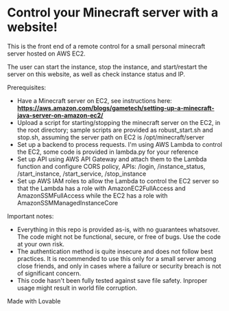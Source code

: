 # Control your Minecraft server with a website!

This is the front end of a remote control for a small personal minecraft server hosted on AWS EC2.

The user can start the instance, stop the instance, and start/restart the server on this website, as well as check instance status and IP.

Prerequisites:

- Have a Minecraft server on EC2, see instructions here: **https://aws.amazon.com/blogs/gametech/setting-up-a-minecraft-java-server-on-amazon-ec2/**
- Upload a script for starting/stopping the minecraft server on the EC2, in the root directory; sample scripts are provided as robust_start.sh and stop.sh, assuming the server path on EC2 is /opt/minecraft/server
- Set up a backend to process requests. I'm using AWS Lambda to control the EC2, some code is provided in lambda.py for your reference
- Set up API using AWS API Gateway and attach them to the Lambda function and configure CORS policy, APIs: /login, /instance_status, /start_instance, /start_service, /stop_instance
- Set up AWS IAM roles to allow the Lambda to control the EC2 server so that the Lambda has a role with AmazonEC2FullAccess and AmazonSSMFullAccess while the EC2 has a role with AmazonSSMManagedInstanceCore

Important notes:
- Everything in this repo is provided as-is, with no guarantees whatsover. The code might not be functional, secure, or free of bugs. Use the code at your own risk.
- The authentication method is quite insecure and does not follow best practices. It is recommended to use this only for a small server among close friends, and only in cases where a failure or security breach is not of significant concern.
- This code hasn't been fully tested against save file safety. Inproper usage might result in world file corruption.

Made with Lovable
